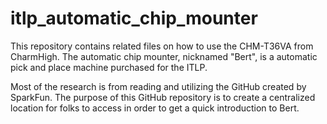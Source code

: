 # itlp_automatic_chip_mounter
This repository contains related files on how to use the CHM-T36VA from CharmHigh. The automatic chip mounter, nicknamed "Bert", is a automatic pick and place machine purchased for the ITLP.

Most of the research is from reading and utilizing the GitHub created by SparkFun. The purpose of this GitHub repository is to create a centralized location for folks to access in order to get a quick introduction to Bert.
